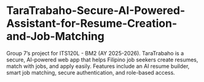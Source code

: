 # TaraTrabaho-Secure-AI-Powered-Assistant-for-Resume-Creation-and-Job-Matching
Group 7’s project for ITS120L - BM2 (AY 2025-2026). TaraTrabaho is a secure, AI-powered web app that helps Filipino job seekers create resumes, match with jobs, and apply easily. Features include an AI resume builder, smart job matching, secure authentication, and role-based access.
